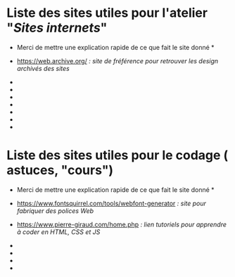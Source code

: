 # Liste des sites utiles pour l'atelier "*Sites internets*"
* Merci de mettre une explication rapide de ce que fait le site donné *

* https://web.archive.org/ _: site de fréférence pour retrouver les design archivés des sites_
* 
* 
* 
* 
* 
* 
* 

# Liste des sites utiles pour le codage ( astuces, "cours")
* Merci de mettre une explication rapide de ce que fait le site donné *

* https://www.fontsquirrel.com/tools/webfont-generator _: site pour fabriquer des polices Web_
* https://www.pierre-giraud.com/home.php _: lien tutoriels pour apprendre à coder en HTML, CSS et JS_
*  
* 
* 
* 